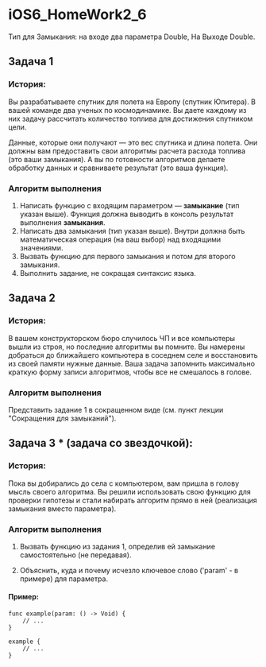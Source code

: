 # iOS6_HomeWork2_6

Тип для Замыкания: на входе два параметра Double, На Выходе Double.

## Задача 1

### История:

Вы разрабатываете спутник для полета на Европу (спутник Юпитера). В вашей команде два ученых по космодинамике. Вы даете каждому из них задачу расcчитать количество топлива для достижения спутником цели. 

Данные, которые они получают — это вес спутника и длина полета. Они должны вам предоставить свои алгоритмы расчета расхода топлива (это ваши замыкания). 
А вы по готовности алгоритмов делаете обработку данных и сравниваете результат (это ваша функция).

### Алгоритм выполнения

1. Написать функцию с входящим параметром — **замыкание** (тип указан выше). Функция должна выводить в консоль результат выполнения **замыкания**.
2. Написать два замыкания (тип указан выше). Внутри должна быть математическая операция (на ваш выбор) над входящими значениями.
3. Вызвать функцию для первого замыкания и потом для второго замыкания.
4. Выполнить задание, не сокращая синтаксис языка.

## Задача 2

### История:

В вашем конструкторском бюро случилось ЧП и все компьютеры вышли из строя, но последние алгоритмы вы помните. 
Вы намерены добраться до ближайшего компьютера в соседнем селе и восстановить из своей памяти нужные данные. 
Ваша задача запомнить максимально краткую форму записи алгоритмов, чтобы все не смешалось в голове.

### Алгоритм выполнения

Представить задание 1 в сокращенном виде (см. пункт лекции "Сокращения для замыканий").

## Задача 3 * (задача со звездочкой):

### История:

Пока вы добирались до села с компьютером, вам пришла в голову мысль своего алгоритма. 
Вы решили использовать свою функцию для проверки гипотезы и стали набирать алгоритм прямо в ней (реализация замыкания вместо параметра).

### Алгоритм выполнения

1. Вызвать функцию из задания 1, определив ей замыкание самостоятельно (не передавая).

2. Объяснить, куда и почему исчезло ключевое слово ('param' - в примере) для параметра.

#### Пример:
```
func example(param: () -> Void) {
    // ...
}
    
example {
    // ...
}
```
